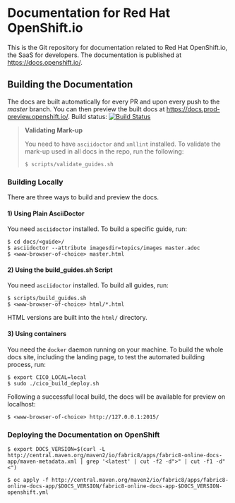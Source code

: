
# Documentation for Red Hat OpenShift.io

This is the Git repository for documentation related to Red Hat OpenShift.io, the SaaS for developers. The documentation is published at https://docs.openshift.io/.


## Building the Documentation

The docs are built automatically for every PR and upon every push to the *master* branch. You can then preview the built docs at https://docs.prod-preview.openshift.io/. Build status: [![Build Status](https://ci.centos.org/view/Devtools/job/devtools-fabric8-online-docs-build-master/badge/icon)](https://ci.centos.org/view/Devtools/job/devtools-fabric8-online-docs-build-master/)

> **Validating Mark-up**
>
> You need to have `asciidoctor` and `xmllint` installed. To validate the mark-up used in all docs in the repo, run the following:
>
>```
>$ scripts/validate_guides.sh
>```


### Building Locally

There are three ways to build and preview the docs.


#### 1) Using Plain AsciiDoctor

You need `asciidoctor` installed. To build a specific guide, run:

```
$ cd docs/<guide>/
$ asciidoctor --attribute imagesdir=topics/images master.adoc
$ <www-browser-of-choice> master.html
```


#### 2) Using the build_guides.sh Script

You need `asciidoctor` installed. To build all guides, run:

```
$ scripts/build_guides.sh
$ <www-browser-of-choice> html/*.html
```

HTML versions are built into the `html/` directory.


#### 3) Using containers

You need the `docker` daemon running on your machine. To build the whole docs site, including the landing page, to test the automated building process, run:

```
$ export CICO_LOCAL=local
$ sudo ./cico_build_deploy.sh
```

Following a successful local build, the docs will be available for preview on localhost:

```
$ <www-browser-of-choice> http://127.0.0.1:2015/
```


### Deploying the Documentation on OpenShift

```
$ export DOCS_VERSION=$(curl -L http://central.maven.org/maven2/io/fabric8/apps/fabric8-online-docs-app/maven-metadata.xml | grep '<latest' | cut -f2 -d">" | cut -f1 -d"<")

$ oc apply -f http://central.maven.org/maven2/io/fabric8/apps/fabric8-online-docs-app/$DOCS_VERSION/fabric8-online-docs-app-$DOCS_VERSION-openshift.yml
```

